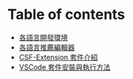 # Table of contents

* [各語言開發環境](Development.md)
* [各語言推薦編輯器](Editor.md)
* [CSF-Extension 套件介紹](README.md)
* [VSCode 套件安裝與執行方法](Vscode.md)